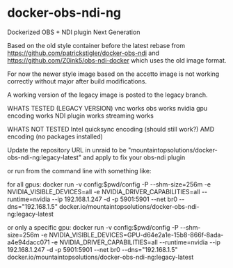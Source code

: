# docker-obs-ndi-ng
Dockerized OBS + NDI plugin Next Generation

Based on the old style container before the latest rebase from 
https://github.com/patrickstigler/docker-obs-ndi
and https://github.com/Z0ink5/obs-ndi-docker which uses the old image format. 

For now the newer style image based on the accetto image is not working correctly without major after build modifications. 

A working version of the legacy image is posted to the legacy branch.


WHATS TESTED (LEGACY VERSION)
vnc works
obs works
nvidia gpu encoding works
NDI plugin works
streaming works

WHATS NOT TESTED
Intel quicksync encoding (should still work?)
AMD encoding (no packages installed)


Update the repository URL in unraid to be "mountaintopsolutions/docker-obs-ndi-ng:legacy-latest" and apply to fix your obs-ndi plugin

or run from the command line with something like:

for all gpus: 
docker run -v config:$pwd/config -P --shm-size=256m -e NVIDIA_VISIBLE_DEVICES=all -e NVIDIA_DRIVER_CAPABILITIES=all --runtime=nvidia --ip 192.168.1.247 -d -p 5901:5901 --net br0 --dns="192.168.1.5" docker.io/mountaintopsolutions/docker-obs-ndi-ng:legacy-latest

or only a specific gpu:
docker run -v config:$pwd/config -P --shm-size=256m -e NVIDIA_VISIBLE_DEVICES=GPU-d64e2a1e-15b8-866f-8ada-a4e94dacc071 -e NVIDIA_DRIVER_CAPABILITIES=all --runtime=nvidia --ip 192.168.1.247 -d -p 5901:5901 --net br0 --dns="192.168.1.5" docker.io/mountaintopsolutions/docker-obs-ndi-ng:legacy-latest 


